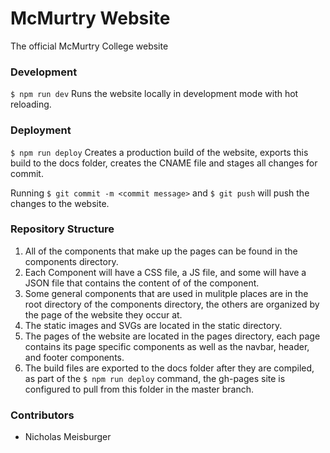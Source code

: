 # McMurtry Website
The official McMurtry College website

### Development
`$ npm run dev`
Runs the website locally in development mode with hot reloading.


### Deployment
`$ npm run deploy`
Creates a production build of the website, exports this build to the docs folder, creates the CNAME file and stages all changes for commit.

Running 
`$ git commit -m <commit message>`
and 
`$ git push`
will push the changes to the website.

### Repository Structure

1. All of the components that make up the pages can be found in the components directory.
2. Each Component will have a CSS file, a JS file, and some will have a JSON file that contains the content of of the component.
3. Some general components that are used in mulitple places are in the root directory of the components directory, the others are organized by the page of the website they occur at.
4. The static images and SVGs are located in the static directory.
5. The pages of the website are located in the pages directory, each page contains its page specific components as well as the navbar, header, and footer components.
6. The build files are exported to the docs folder after they are compiled, as part of the `$ npm run deploy` command, the gh-pages site is configured to pull from this folder in the master branch. 

### Contributors

- Nicholas Meisburger
